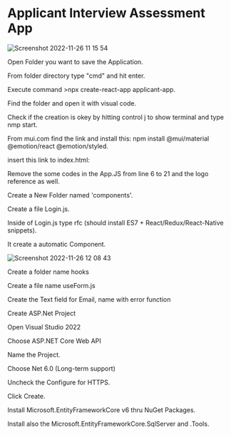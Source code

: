 
# Applicant Interview Assessment App

![Screenshot 2022-11-26 11 15 54](https://user-images.githubusercontent.com/118221854/204070515-e026e8f5-3137-4811-b893-61540a0c9a44.png)

Open Folder you want to save the Application.

From folder directory type "cmd" and hit enter.

Execute command >npx create-react-app applicant-app.

Find the folder and open it with visual code.

Check if the creation is okey by hitting control j to show terminal and type nmp start.

From mui.com find the link and install this: npm install @mui/material @emotion/react @emotion/styled.

insert this link to index.html: 
<link
  rel="stylesheet"
  href="https://fonts.googleapis.com/css?family=Roboto:300,400,500,700&display=swap"
/>
<link
  rel="stylesheet"
  href="https://fonts.googleapis.com/icon?family=Material+Icons"
/>

Remove the some codes in the App.JS from line 6 to 21 and the logo reference as well.

Create a New Folder named 'components'.

Create a file Login.js.

Inside of Login.js type rfc (should install ES7 + React/Redux/React-Native snippets).

It create a automatic Component.

![Screenshot 2022-11-26 12 08 43](https://user-images.githubusercontent.com/118221854/204071862-aa2c18c7-948e-4c7c-bcaa-db9dc2aa7fca.png)

Create a folder name hooks

Create a file name useForm.js

Create the Text field for Email, name with error function

Create ASP.Net Project

Open Visual Studio 2022

Choose ASP.NET Core Web API

Name the Project. 

Choose Net 6.0 (Long-term support)

Uncheck the Configure for HTTPS.

Click Create.

Install Microsoft.EntityFrameworkCore v6 thru NuGet Packages.

Install also the Microsoft.EntityFrameworkCore.SqlServer and .Tools.













